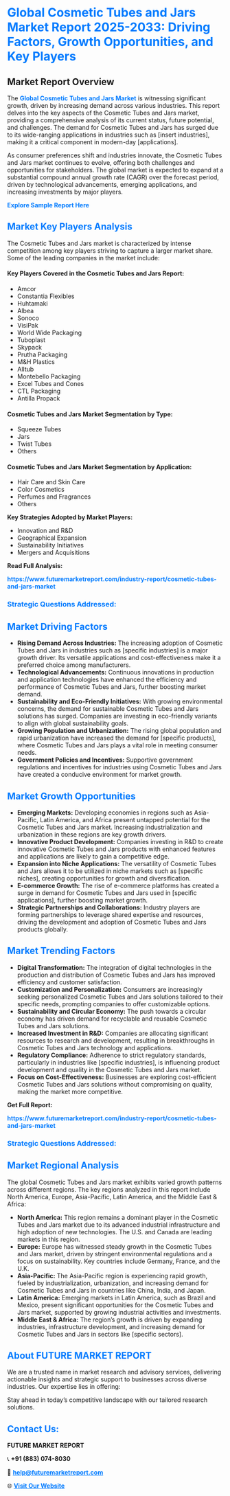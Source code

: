 <h1 style="color: #007BFF;">Global Cosmetic Tubes and Jars Market Report 2025-2033: Driving Factors, Growth Opportunities, and Key Players</h1>

<section id="overview">
<h2>Market Report Overview</h2>
<p>The <a href="https://www.futuremarketreport.com/industry-report/cosmetic-tubes-and-jars-market" style="color: #007BFF; text-decoration: none;"><strong>Global Cosmetic Tubes and Jars Market</strong></a> is witnessing significant growth, driven by increasing demand across various industries. This report delves into the key aspects of the Cosmetic Tubes and Jars market, providing a comprehensive analysis of its current status, future potential, and challenges. The demand for Cosmetic Tubes and Jars has surged due to its wide-ranging applications in industries such as [insert industries], making it a critical component in modern-day [applications].</p>
<p>As consumer preferences shift and industries innovate, the Cosmetic Tubes and Jars market continues to evolve, offering both challenges and opportunities for stakeholders. The global market is expected to expand at a substantial compound annual growth rate (CAGR) over the forecast period, driven by technological advancements, emerging applications, and increasing investments by major players.</p>
</section>

<section id="overview">
<p><a href="https://www.futuremarketreport.com/request-sample/reportId=51270" style="color: #007BFF; text-decoration: none;"><strong>Explore Sample Report Here</strong></a></p>
</section>

<section id="key-players">
<h2 style="color: #007BFF;">Market Key Players Analysis</h2>
<p>The Cosmetic Tubes and Jars market is characterized by intense competition among key players striving to capture a larger market share. Some of the leading companies in the market include:</p>
<h4>Key Players Covered in the Cosmetic Tubes and Jars Report:</h4>
<ul><li>Amcor</li><li>Constantia Flexibles</li><li>Huhtamaki</li><li>Albea</li><li>Sonoco</li><li>VisiPak</li><li>World Wide Packaging</li><li>Tuboplast</li><li>Skypack</li><li>Prutha Packaging</li><li>M&amp;H Plastics</li><li>Alltub</li><li>Montebello Packaging</li><li>Excel Tubes and Cones</li><li>CTL Packaging</li><li>Antilla Propack</li></ul>
<h4>Cosmetic Tubes and Jars Market Segmentation by Type:</h4>
<ul><li>Squeeze Tubes</li><li>Jars</li><li>Twist Tubes</li><li>Others</li></ul>

<h4>Cosmetic Tubes and Jars Market Segmentation by Application:</h4>
<ul><li>Hair Care and Skin Care</li><li>Color Cosmetics</li><li>Perfumes and Fragrances</li><li>Others</li></ul>
<p><strong>Key Strategies Adopted by Market Players:</strong></p>
<ul>
<li>Innovation and R&D</li>
<li>Geographical Expansion</li>
<li>Sustainability Initiatives</li>
<li>Mergers and Acquisitions</li>
</ul>
</section>

<section>
<p><strong>Read Full Analysis: </strong></p><a href="https://www.futuremarketreport.com/industry-report/cosmetic-tubes-and-jars-market" style="color: #007BFF; text-decoration: none;"><strong>https://www.futuremarketreport.com/industry-report/cosmetic-tubes-and-jars-market</strong></a>
<h3 style="color: #007BFF;">Strategic Questions Addressed:</h3>
</section>

<section id="driving-factors">
<h2 style="color: #007BFF;">Market Driving Factors</h2>
<ul>
<li><strong>Rising Demand Across Industries:</strong> The increasing adoption of Cosmetic Tubes and Jars in industries such as [specific industries] is a major growth driver. Its versatile applications and cost-effectiveness make it a preferred choice among manufacturers.</li>
<li><strong>Technological Advancements:</strong> Continuous innovations in production and application technologies have enhanced the efficiency and performance of Cosmetic Tubes and Jars, further boosting market demand.</li>
<li><strong>Sustainability and Eco-Friendly Initiatives:</strong> With growing environmental concerns, the demand for sustainable Cosmetic Tubes and Jars solutions has surged. Companies are investing in eco-friendly variants to align with global sustainability goals.</li>
<li><strong>Growing Population and Urbanization:</strong> The rising global population and rapid urbanization have increased the demand for [specific products], where Cosmetic Tubes and Jars plays a vital role in meeting consumer needs.</li>
<li><strong>Government Policies and Incentives:</strong> Supportive government regulations and incentives for industries using Cosmetic Tubes and Jars have created a conducive environment for market growth.</li>
</ul>
</section>

<section id="growth-opportunities">
<h2 style="color: #007BFF;">Market Growth Opportunities</h2>
<ul>
<li><strong>Emerging Markets:</strong> Developing economies in regions such as Asia-Pacific, Latin America, and Africa present untapped potential for the Cosmetic Tubes and Jars market. Increasing industrialization and urbanization in these regions are key growth drivers.</li>
<li><strong>Innovative Product Development:</strong> Companies investing in R&D to create innovative Cosmetic Tubes and Jars products with enhanced features and applications are likely to gain a competitive edge.</li>
<li><strong>Expansion into Niche Applications:</strong> The versatility of Cosmetic Tubes and Jars allows it to be utilized in niche markets such as [specific niches], creating opportunities for growth and diversification.</li>
<li><strong>E-commerce Growth:</strong> The rise of e-commerce platforms has created a surge in demand for Cosmetic Tubes and Jars used in [specific applications], further boosting market growth.</li>
<li><strong>Strategic Partnerships and Collaborations:</strong> Industry players are forming partnerships to leverage shared expertise and resources, driving the development and adoption of Cosmetic Tubes and Jars products globally.</li>
</ul>
</section>

<section id="trending-factors">
<h2 style="color: #007BFF;">Market Trending Factors</h2>
<ul>
<li><strong>Digital Transformation:</strong> The integration of digital technologies in the production and distribution of Cosmetic Tubes and Jars has improved efficiency and customer satisfaction.</li>
<li><strong>Customization and Personalization:</strong> Consumers are increasingly seeking personalized Cosmetic Tubes and Jars solutions tailored to their specific needs, prompting companies to offer customizable options.</li>
<li><strong>Sustainability and Circular Economy:</strong> The push towards a circular economy has driven demand for recyclable and reusable Cosmetic Tubes and Jars solutions.</li>
<li><strong>Increased Investment in R&D:</strong> Companies are allocating significant resources to research and development, resulting in breakthroughs in Cosmetic Tubes and Jars technology and applications.</li>
<li><strong>Regulatory Compliance:</strong> Adherence to strict regulatory standards, particularly in industries like [specific industries], is influencing product development and quality in the Cosmetic Tubes and Jars market.</li>
<li><strong>Focus on Cost-Effectiveness:</strong> Businesses are exploring cost-efficient Cosmetic Tubes and Jars solutions without compromising on quality, making the market more competitive.</li>
</ul>
</section>

<section>
<p><strong>Get Full Report: </strong></p><a href="https://www.futuremarketreport.com/industry-report/cosmetic-tubes-and-jars-market" style="color: #007BFF; text-decoration: none;"><strong>https://www.futuremarketreport.com/industry-report/cosmetic-tubes-and-jars-market</strong></a>
<h3 style="color: #007BFF;">Strategic Questions Addressed:</h3>
</section>


<section id="regional-analysis">
<h2 style="color: #007BFF;">Market Regional Analysis</h2>
<p>The global Cosmetic Tubes and Jars market exhibits varied growth patterns across different regions. The key regions analyzed in this report include North America, Europe, Asia-Pacific, Latin America, and the Middle East & Africa:</p>
<ul>
<li><strong>North America:</strong> This region remains a dominant player in the Cosmetic Tubes and Jars market due to its advanced industrial infrastructure and high adoption of new technologies. The U.S. and Canada are leading markets in this region.</li>
<li><strong>Europe:</strong> Europe has witnessed steady growth in the Cosmetic Tubes and Jars market, driven by stringent environmental regulations and a focus on sustainability. Key countries include Germany, France, and the U.K.</li>
<li><strong>Asia-Pacific:</strong> The Asia-Pacific region is experiencing rapid growth, fueled by industrialization, urbanization, and increasing demand for Cosmetic Tubes and Jars in countries like China, India, and Japan.</li>
<li><strong>Latin America:</strong> Emerging markets in Latin America, such as Brazil and Mexico, present significant opportunities for the Cosmetic Tubes and Jars market, supported by growing industrial activities and investments.</li>
<li><strong>Middle East & Africa:</strong> The region’s growth is driven by expanding industries, infrastructure development, and increasing demand for Cosmetic Tubes and Jars in sectors like [specific sectors].</li>
</ul>
</section>

<footer>
<h2 style="color: #007BFF;">About FUTURE MARKET REPORT</h2>
<p>We are a trusted name in market research and advisory services, delivering actionable insights and strategic support to businesses across diverse industries. Our expertise lies in offering:</p>

<p>Stay ahead in today’s competitive landscape with our tailored research solutions.</p>

<h2 style="color: #007BFF;">Contact Us:</h2>
<p><strong>FUTURE MARKET REPORT</strong></p>
<p>📞 <strong>+91 (883) 074-8030</strong></p>
<p>📧 <strong><a href="mailto:help@futuremarketreport.com" style="color: #007BFF;">help@futuremarketreport.com</a></strong></p>
<p>🌐 <strong><a href="https://www.futuremarketreport.com/" style="color: #007BFF;">Visit Our Website</a></strong></p>
</footer>